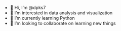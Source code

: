 - 👋 Hi, I’m @dpks7
- 👀 I’m interested in data analysis and visualization
- 🌱 I’m currently learning Python
- 💞️ I’m looking to collaborate on learning new things


<!---
dpks7/dpks7 is a ✨ special ✨ repository because its `README.md` (this file) appears on your GitHub profile.
You can click the Preview link to take a look at your changes.
--->
